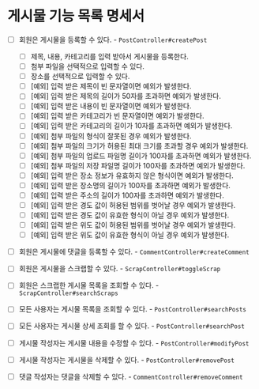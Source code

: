 # 게시물 기능 목록 명세서

* [ ] 회원은 게시물을 등록할 수 있다. - `PostController#createPost`
  * [ ] 제목, 내용, 카테고리를 입력 받아서 게시물을 등록한다.
  * [ ] 첨부 파일을 선택적으로 입력할 수 있다.
  * [ ] 장소를 선택적으로 입력할 수 있다.
  * [ ] [예외] 입력 받은 제목이 빈 문자열이면 예외가 발생한다.
  * [ ] [예외] 입력 받은 제목의 길이가 50자를 초과하면 예외가 발생한다.
  * [ ] [예외] 입력 받은 내용이 빈 문자열이면 예외가 발생한다.
  * [ ] [예외] 입력 받은 카테고리가 빈 문자열이면 예외가 발생한다.
  * [ ] [예외] 입력 받은 카테고리의 길이가 10자를 초과하면 예외가 발생한다.
  * [ ] [예외] 첨부 파일의 형식이 잘못된 경우 예외가 발생한다.
  * [ ] [예외] 첨부 파일의 크기가 허용된 최대 크기를 초과할 경우 예외가 발생한다.
  * [ ] [예외] 첨부 파일의 업로드 파일명 길이가 100자를 초과하면 예외가 발생한다.
  * [ ] [예외] 첨부 파일의 저장 파일명 길이가 100자를 초과하면 예외가 발생한다.
  * [ ] [예외] 입력 받은 장소 정보가 유효하지 않은 형식이면 예외가 발생한다.
  * [ ] [예외] 입력 받은 장소명의 길이가 100자를 초과하면 예외가 발생한다.
  * [ ] [예외] 입력 받은 주소의 길이가 100자를 초과하면 예외가 발생한다. 
  * [ ] [예외] 입력 받은 경도 값이 허용된 범위를 벗어날 경우 예외가 발생한다.
  * [ ] [예외] 입력 받은 경도 값이 유효한 형식이 아닐 경우 예외가 발생한다.
  * [ ] [예외] 입력 받은 위도 값이 허용된 범위를 벗어날 경우 예외가 발생한다.
  * [ ] [예외] 입력 받은 위도 값이 유효한 형식이 아닐 경우 예외가 발생한다.
* [ ] 회원은 게시물에 댓글을 등록할 수 있다. - `CommentController#createComment`
* [ ] 회원은 게시물을 스크랩할 수 있다. - `ScrapController#toggleScrap`
* [ ] 회원은 스크랩한 게시물 목록을 조회할 수 있다. - `ScrapController#searchScraps`
* [ ] 모든 사용자는 게시물 목록을 조회할 수 있다. - `PostController#searchPosts`
* [ ] 모든 사용자는 게시물 상세 조회를 할 수 있다. - `PostController#searchPost`
* [ ] 게시물 작성자는 게시물 내용을 수정할 수 있다. - `PostController#modifyPost`
* [ ] 게시물 작성자는 게시물을 삭제할 수 있다. - `PostController#removePost`
* [ ] 댓글 작성자는 댓글을 삭제할 수 있다. - `CommentController#removeComment`

